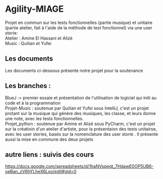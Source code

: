 # Agility-MIAGE

Projet en commun sur les tests fonctionnelles (partie musique) et unitaire (partie atelier, fait à l'aide de la méthode de test fonctionnel) via une user storie: <br>
Atelier : Amine El Hassani et Alizé <br>
Music : Quilian et Yufei<br>

## Les documents
Les documents ci-dessous présente notre projet pour la soutenance <br>



## Les branches :
BlueJ := premier essaie et présentation de l'utilisation de logiciel qui initi au code et à la programmation  <br>
Projet-Music : soutenue par Quilian et Yufei sous IntelliJ, c'est un projet protant sur la musique qui génère des musiques, les classe, et leurs donne une note, avec les tests fonctionnelles.<br>
Projet_python : soutenue par Amine et Alizé sous PyCharm, c'est un projet sur la créatioin d'un atelier d'artiste, pour la présentaion des tests unitairse, avec les user stories, basés sur la nomenclature des user storie . Il présente aussi la mise en commune des deux projets <br>


## autre liens : suivis des cours
https://docs.google.com/spreadsheets/d/1haNVspegt_7HdawE0OP5UB6-oeBan_zV6hYLheX6Lxo/edit#gid=0
